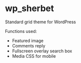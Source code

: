 # wp_sherbet
Standard grid theme for WordPress

Functions used:
- Featured image 
- Comments reply
- Fullscreen overlay search box
- Media CSS for mobile
